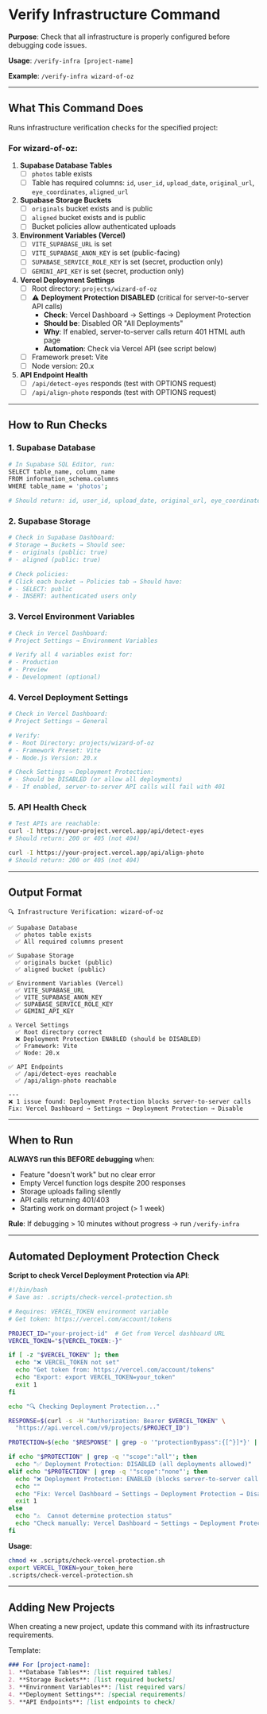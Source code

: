 # Verify Infrastructure Command

**Purpose**: Check that all infrastructure is properly configured before debugging code issues.

**Usage**: `/verify-infra [project-name]`

**Example**: `/verify-infra wizard-of-oz`

---

## What This Command Does

Runs infrastructure verification checks for the specified project:

### For wizard-of-oz:

1. **Supabase Database Tables**
   - [ ] `photos` table exists
   - [ ] Table has required columns: `id`, `user_id`, `upload_date`, `original_url`, `eye_coordinates`, `aligned_url`

2. **Supabase Storage Buckets**
   - [ ] `originals` bucket exists and is public
   - [ ] `aligned` bucket exists and is public
   - [ ] Bucket policies allow authenticated uploads

3. **Environment Variables (Vercel)**
   - [ ] `VITE_SUPABASE_URL` is set
   - [ ] `VITE_SUPABASE_ANON_KEY` is set (public-facing)
   - [ ] `SUPABASE_SERVICE_ROLE_KEY` is set (secret, production only)
   - [ ] `GEMINI_API_KEY` is set (secret, production only)

4. **Vercel Deployment Settings**
   - [ ] Root directory: `projects/wizard-of-oz`
   - [ ] ⚠️ **Deployment Protection DISABLED** (critical for server-to-server API calls)
     - **Check**: Vercel Dashboard → Settings → Deployment Protection
     - **Should be**: Disabled OR "All Deployments"
     - **Why**: If enabled, server-to-server calls return 401 HTML auth page
     - **Automation**: Check via Vercel API (see script below)
   - [ ] Framework preset: Vite
   - [ ] Node version: 20.x

5. **API Endpoint Health**
   - [ ] `/api/detect-eyes` responds (test with OPTIONS request)
   - [ ] `/api/align-photo` responds (test with OPTIONS request)

---

## How to Run Checks

### 1. Supabase Database
```bash
# In Supabase SQL Editor, run:
SELECT table_name, column_name
FROM information_schema.columns
WHERE table_name = 'photos';

# Should return: id, user_id, upload_date, original_url, eye_coordinates, aligned_url, created_at
```

### 2. Supabase Storage
```bash
# Check in Supabase Dashboard:
# Storage → Buckets → Should see:
# - originals (public: true)
# - aligned (public: true)

# Check policies:
# Click each bucket → Policies tab → Should have:
# - SELECT: public
# - INSERT: authenticated users only
```

### 3. Vercel Environment Variables
```bash
# Check in Vercel Dashboard:
# Project Settings → Environment Variables

# Verify all 4 variables exist for:
# - Production
# - Preview
# - Development (optional)
```

### 4. Vercel Deployment Settings
```bash
# Check in Vercel Dashboard:
# Project Settings → General

# Verify:
# - Root Directory: projects/wizard-of-oz
# - Framework Preset: Vite
# - Node.js Version: 20.x

# Check Settings → Deployment Protection:
# - Should be DISABLED (or allow all deployments)
# - If enabled, server-to-server API calls will fail with 401
```

### 5. API Health Check
```bash
# Test APIs are reachable:
curl -I https://your-project.vercel.app/api/detect-eyes
# Should return: 200 or 405 (not 404)

curl -I https://your-project.vercel.app/api/align-photo
# Should return: 200 or 405 (not 404)
```

---

## Output Format

```
🔍 Infrastructure Verification: wizard-of-oz

✅ Supabase Database
  ✅ photos table exists
  ✅ All required columns present

✅ Supabase Storage
  ✅ originals bucket (public)
  ✅ aligned bucket (public)

✅ Environment Variables (Vercel)
  ✅ VITE_SUPABASE_URL
  ✅ VITE_SUPABASE_ANON_KEY
  ✅ SUPABASE_SERVICE_ROLE_KEY
  ✅ GEMINI_API_KEY

⚠️ Vercel Settings
  ✅ Root directory correct
  ❌ Deployment Protection ENABLED (should be DISABLED)
  ✅ Framework: Vite
  ✅ Node: 20.x

✅ API Endpoints
  ✅ /api/detect-eyes reachable
  ✅ /api/align-photo reachable

---
❌ 1 issue found: Deployment Protection blocks server-to-server calls
Fix: Vercel Dashboard → Settings → Deployment Protection → Disable
```

---

## When to Run

**ALWAYS run this BEFORE debugging** when:
- Feature "doesn't work" but no clear error
- Empty Vercel function logs despite 200 responses
- Storage uploads failing silently
- API calls returning 401/403
- Starting work on dormant project (> 1 week)

**Rule**: If debugging > 10 minutes without progress → run `/verify-infra`

---

## Automated Deployment Protection Check

**Script to check Vercel Deployment Protection via API**:

```bash
#!/bin/bash
# Save as: .scripts/check-vercel-protection.sh

# Requires: VERCEL_TOKEN environment variable
# Get token: https://vercel.com/account/tokens

PROJECT_ID="your-project-id"  # Get from Vercel dashboard URL
VERCEL_TOKEN="${VERCEL_TOKEN:-}"

if [ -z "$VERCEL_TOKEN" ]; then
  echo "❌ VERCEL_TOKEN not set"
  echo "Get token from: https://vercel.com/account/tokens"
  echo "Export: export VERCEL_TOKEN=your_token"
  exit 1
fi

echo "🔍 Checking Deployment Protection..."

RESPONSE=$(curl -s -H "Authorization: Bearer $VERCEL_TOKEN" \
  "https://api.vercel.com/v9/projects/$PROJECT_ID")

PROTECTION=$(echo "$RESPONSE" | grep -o '"protectionBypass":{[^}]*}' || echo "not_found")

if echo "$PROTECTION" | grep -q '"scope":"all"'; then
  echo "✅ Deployment Protection: DISABLED (all deployments allowed)"
elif echo "$PROTECTION" | grep -q '"scope":"none"'; then
  echo "❌ Deployment Protection: ENABLED (blocks server-to-server calls)"
  echo ""
  echo "Fix: Vercel Dashboard → Settings → Deployment Protection → Disable"
  exit 1
else
  echo "⚠️  Cannot determine protection status"
  echo "Check manually: Vercel Dashboard → Settings → Deployment Protection"
fi
```

**Usage**:
```bash
chmod +x .scripts/check-vercel-protection.sh
export VERCEL_TOKEN=your_token_here
.scripts/check-vercel-protection.sh
```

---

## Adding New Projects

When creating a new project, update this command with its infrastructure requirements.

Template:
```markdown
### For [project-name]:
1. **Database Tables**: [list required tables]
2. **Storage Buckets**: [list required buckets]
3. **Environment Variables**: [list required vars]
4. **Deployment Settings**: [special requirements]
5. **API Endpoints**: [list endpoints to check]
```
